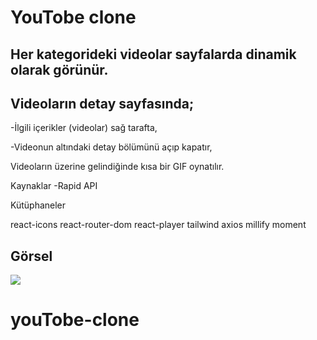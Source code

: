 <h1>YouTobe clone</h1>
<h2>Her kategorideki videolar sayfalarda dinamik olarak görünür.</h2>
<h2>Videoların detay sayfasında;</h2>

<p>
-İlgili içerikler (videolar) sağ tarafta,

-Videonun altındaki detay bölümünü açıp kapatır,
</p>

<p>Videoların üzerine gelindiğinde kısa bir GIF oynatılır.
</p>

<p>Kaynaklar
-Rapid API
</p>

<p>Kütüphaneler</p>

<p>react-icons
react-router-dom
react-player
tailwind
axios
millify
moment</p>
<h2>Görsel</h2>
<img src="/public/Görsel.gif"/>




# youTobe-clone
